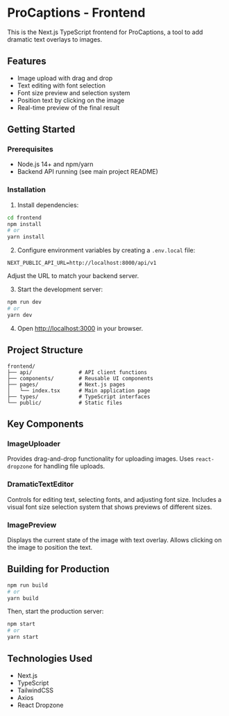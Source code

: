 # ProCaptions - Frontend

This is the Next.js TypeScript frontend for ProCaptions, a tool to add dramatic text overlays to images.

## Features

- Image upload with drag and drop
- Text editing with font selection
- Font size preview and selection system
- Position text by clicking on the image
- Real-time preview of the final result

## Getting Started

### Prerequisites

- Node.js 14+ and npm/yarn
- Backend API running (see main project README)

### Installation

1. Install dependencies:

```bash
cd frontend
npm install
# or
yarn install
```

2. Configure environment variables by creating a `.env.local` file:

```
NEXT_PUBLIC_API_URL=http://localhost:8000/api/v1
```

Adjust the URL to match your backend server.

3. Start the development server:

```bash
npm run dev
# or
yarn dev
```

4. Open [http://localhost:3000](http://localhost:3000) in your browser.

## Project Structure

```
frontend/
├── api/               # API client functions
├── components/        # Reusable UI components
├── pages/             # Next.js pages
│   └── index.tsx      # Main application page
├── types/             # TypeScript interfaces
└── public/            # Static files
```

## Key Components

### ImageUploader

Provides drag-and-drop functionality for uploading images. Uses `react-dropzone` for handling file uploads.

### DramaticTextEditor

Controls for editing text, selecting fonts, and adjusting font size. Includes a visual font size selection system that shows previews of different sizes.

### ImagePreview

Displays the current state of the image with text overlay. Allows clicking on the image to position the text.

## Building for Production

```bash
npm run build
# or
yarn build
```

Then, start the production server:

```bash
npm start
# or
yarn start
```

## Technologies Used

- Next.js
- TypeScript
- TailwindCSS
- Axios
- React Dropzone 